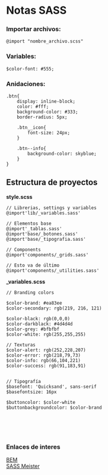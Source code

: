 # Notas SASS #

### Importar archivos: ###

`@import "nombre_archivo.scss"`


### Variables: ###

`$color-font: #555;`


### Anidaciones: ###

~~~
.btn{
	display: inline-block;
	color: #fff;
	background-color: #333;
	border-radius: 5px;

	.btn__icon{
		font-size: 24px;
	}

	.btn--info{
		background-color: skyblue;
	}
}
~~~


## Estructura de proyectos ##

**style.scss**

~~~
// Librerias, settings y variables
@import'lib/_variables.sass'

// Elementos base
@import'_tablas.sass'
@import'base/_botones.sass'
@import'base/_tipografia.sass'

// Components
@import'components/_grids.sass'

// Esto va de último
@import'components/_utilities.sass'
~~~


**_variables.scss**

~~~
// Branding colors

$color-brand: #ea83ee
$color-secondary: rgb(219, 216, 121)

$color-black: rgb(0,0,0)
$color-darkblack: #4d4d4d
$color-grey: #bfbfbf
$color-white: rgb(255,255,255)

// Texturas
$color-alert: rgb(252,228,207)
$color-error: rgb(218,79,73)
$color-info: rgb(66,104,221)
$color-success: rgb(91,183,91)


// Tipografía
$basefont: 'Quicksand', sans-serif
$basefontsize: 16px

$buttoncolor: $color-white
$buttonbackgroundcolor: $color-brand
~~~


<br><br><br>
### Enlaces de interes ###

[BEM](http://getbem.com/introduction/) <br>
[SASS Meister](https://www.sassmeister.com/) <br>